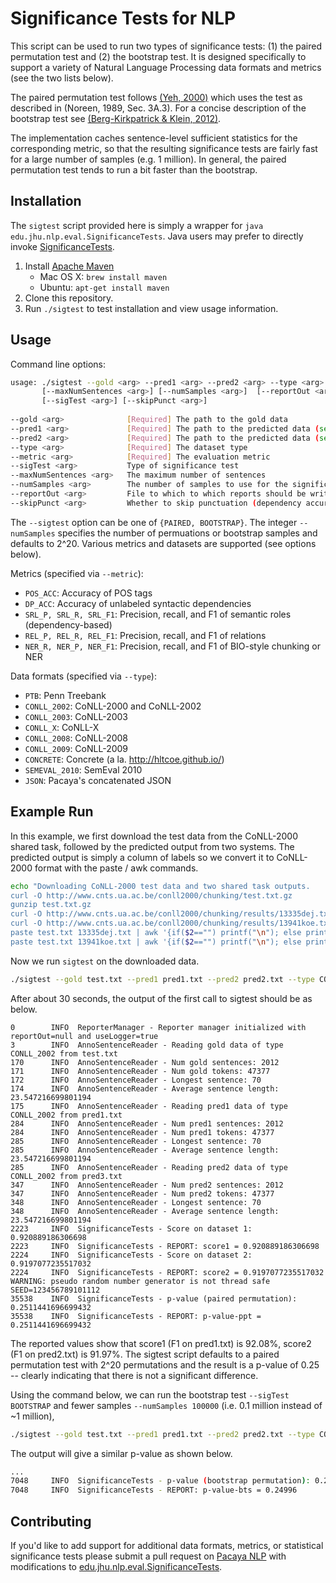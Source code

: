 # Significance Tests for NLP

This script can be used to run two types of significance tests: (1)
the paired permutation test and (2) the bootstrap test. It is designed
specifically to support a variety of Natural Language Processing data
formats and metrics (see the two lists below). 

The paired permutation test follows
[(Yeh, 2000)](https://arxiv.org/abs/cs/0008005) which uses the test as
described in (Noreen, 1989, Sec. 3A.3). For a concise description of
the bootstrap test see
[(Berg-Kirkpatrick & Klein, 2012)](http://www.aclweb.org/anthology/D/D12/D12-1091.pdf).

The implementation caches sentence-level sufficient statistics for the
corresponding metric, so that the resulting significance tests are
fairly fast for a large number of samples (e.g. 1 million).  In
general, the paired permutation test tends to run a bit faster than
the bootstrap.

## Installation

The `sigtest` script provided here is simply a wrapper for `java
edu.jhu.nlp.eval.SignificanceTests`. Java users may prefer to directly
invoke
[SignificanceTests](https://github.com/mgormley/pacaya-nlp/blob/master/src/main/java/edu/jhu/nlp/eval/SignificanceTests.java).


1. Install [Apache Maven](https://maven.apache.org/install.html)
   - Mac OS X: `brew install maven`
   - Ubuntu: `apt-get install maven`
2. Clone this repository.
3. Run `./sigtest` to test installation and view usage information.

## Usage

Command line options:
```bash
usage: ./sigtest --gold <arg> --pred1 <arg> --pred2 <arg> --type <arg> --metric <arg> 
       [--maxNumSentences <arg>] [--numSamples <arg>]  [--reportOut <arg>] 
       [--sigTest <arg>] [--skipPunct <arg>]
       
--gold <arg>              [Required] The path to the gold data
--pred1 <arg>             [Required] The path to the predicted data (set 1)
--pred2 <arg>             [Required] The path to the predicted data (set 2)
--type <arg>              [Required] The dataset type
--metric <arg>            [Required] The evaluation metric
--sigTest <arg>           Type of significance test
--maxNumSentences <arg>   The maximum number of sentences
--numSamples <arg>        The number of samples to use for the significance test
--reportOut <arg>         File to which to which reports should be written.
--skipPunct <arg>         Whether to skip punctuation (dependency accuracy only)
```

The `--sigtest` option can be one of `{PAIRED, BOOTSTRAP}`. The
integer `--numSamples` specifies the number of permuations or
bootstrap samples and defaults to 2^20. Various metrics and datasets
are supported (see options below).


Metrics (specified via `--metric`):

- `POS_ACC`: Accuracy of POS tags
- `DP_ACC`: Accuracy of unlabeled syntactic dependencies
- `SRL_P, SRL_R, SRL_F1`: Precision, recall, and F1 of semantic roles (dependency-based)
- `REL_P, REL_R, REL_F1`: Precision, recall, and F1 of relations 
- `NER_R, NER_P, NER_F1`: Precision, recall, and F1 of BIO-style chunking or NER


Data formats (specified via `--type`):

- `PTB`: Penn Treebank
- `CONLL_2002`: CoNLL-2000 and CoNLL-2002
- `CONLL_2003`: CoNLL-2003
- `CONLL_X`: CoNLL-X
- `CONLL_2008`: CoNLL-2008
- `CONLL_2009`: CoNLL-2009
- `CONCRETE`: Concrete (a la. http://hltcoe.github.io/)
- `SEMEVAL_2010`: SemEval 2010
- `JSON`: Pacaya's concatenated JSON

## Example Run

In this example, we first download the test data from the CoNLL-2000
shared task, followed by the predicted output from two systems. The
predicted output is simply a column of labels so we convert it to
CoNLL-2000 format with the paste / awk commands.

```bash
echo "Downloading CoNLL-2000 test data and two shared task outputs.
curl -O http://www.cnts.ua.ac.be/conll2000/chunking/test.txt.gz
gunzip test.txt.gz
curl -O http://www.cnts.ua.ac.be/conll2000/chunking/results/13335dej.txt
curl -O http://www.cnts.ua.ac.be/conll2000/chunking/results/13941koe.txt
paste test.txt 13335dej.txt | awk '{if($2=="") printf("\n"); else printf("%s\t%s\t%s\n", $1, $2, $4); }' > pred1.txt
paste test.txt 13941koe.txt | awk '{if($2=="") printf("\n"); else printf("%s\t%s\t%s\n", $1, $2, $4); }' > pred2.txt
```

Now we run `sigtest` on the downloaded data.

``` bash
./sigtest --gold test.txt --pred1 pred1.txt --pred2 pred2.txt --type CONLL_2002 --metric NER_F1
```

After about 30 seconds, the output of the first call to sigtest should be as below. 
```
0        INFO  ReporterManager - Reporter manager initialized with reportOut=null and useLogger=true
3        INFO  AnnoSentenceReader - Reading gold data of type CONLL_2002 from test.txt
170      INFO  AnnoSentenceReader - Num gold sentences: 2012
171      INFO  AnnoSentenceReader - Num gold tokens: 47377
172      INFO  AnnoSentenceReader - Longest sentence: 70
174      INFO  AnnoSentenceReader - Average sentence length: 23.547216699801194
175      INFO  AnnoSentenceReader - Reading pred1 data of type CONLL_2002 from pred1.txt
284      INFO  AnnoSentenceReader - Num pred1 sentences: 2012
284      INFO  AnnoSentenceReader - Num pred1 tokens: 47377
285      INFO  AnnoSentenceReader - Longest sentence: 70
285      INFO  AnnoSentenceReader - Average sentence length: 23.547216699801194
285      INFO  AnnoSentenceReader - Reading pred2 data of type CONLL_2002 from pred3.txt
347      INFO  AnnoSentenceReader - Num pred2 sentences: 2012
347      INFO  AnnoSentenceReader - Num pred2 tokens: 47377
348      INFO  AnnoSentenceReader - Longest sentence: 70
348      INFO  AnnoSentenceReader - Average sentence length: 23.547216699801194
2223     INFO  SignificanceTests - Score on dataset 1: 0.920889186306698
2223     INFO  SignificanceTests - REPORT: score1 = 0.920889186306698
2224     INFO  SignificanceTests - Score on dataset 2: 0.9197077235517032
2224     INFO  SignificanceTests - REPORT: score2 = 0.9197077235517032
WARNING: pseudo random number generator is not thread safe
SEED=123456789101112
35538    INFO  SignificanceTests - p-value (paired permutation): 0.2511441696699432
35538    INFO  SignificanceTests - REPORT: p-value-ppt = 0.2511441696699432
```

The reported values show that score1 (F1 on pred1.txt) is 92.08%,
score2 (F1 on pred2.txt) is 91.97%. The sigtest script defaults to a
paired permutation test with 2^20 permutations and the result is a
p-value of 0.25 -- clearly indicating that there is not a significant
difference.


Using the command below, we can run the bootstrap test `--sigTest
BOOTSTRAP` and fewer samples `--numSamples 100000` (i.e. 0.1 million
instead of ~1 million),

``` bash
./sigtest --gold test.txt --pred1 pred1.txt --pred2 pred2.txt --type CONLL_2002 --metric NER_F1 --sigTest BOOTSTRAP --numSamples 100000
```

The output will give a similar p-value as shown below.

``` bash
...
7048     INFO  SignificanceTests - p-value (bootstrap permutation): 0.24996
7048     INFO  SignificanceTests - REPORT: p-value-bts = 0.24996
```


## Contributing

If you'd like to add support for additional data formats, metrics, or
statistical significance tests please submit a pull request on
[Pacaya NLP](https://github.com/mgormley/pacaya-nlp) with
modifications to
[edu.jhu.nlp.eval.SignificanceTests](https://github.com/mgormley/pacaya-nlp/blob/master/src/main/java/edu/jhu/nlp/eval/SignificanceTests.java).


